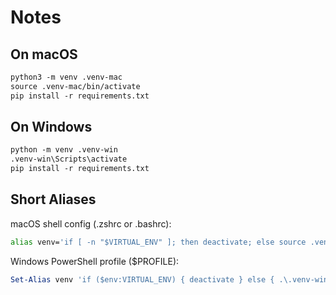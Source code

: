 # Notes

## On macOS

```md
python3 -m venv .venv-mac
source .venv-mac/bin/activate
pip install -r requirements.txt
```

## On Windows

```md
python -m venv .venv-win
.venv-win\Scripts\activate
pip install -r requirements.txt
```

## Short Aliases

macOS shell config (.zshrc or .bashrc):

```sh
alias venv='if [ -n "$VIRTUAL_ENV" ]; then deactivate; else source .venv-mac/bin/activate; fi'
```

Windows PowerShell profile ($PROFILE):

```ps1
Set-Alias venv 'if ($env:VIRTUAL_ENV) { deactivate } else { .\.venv-win\Scripts\Activate.ps1 }'
```
